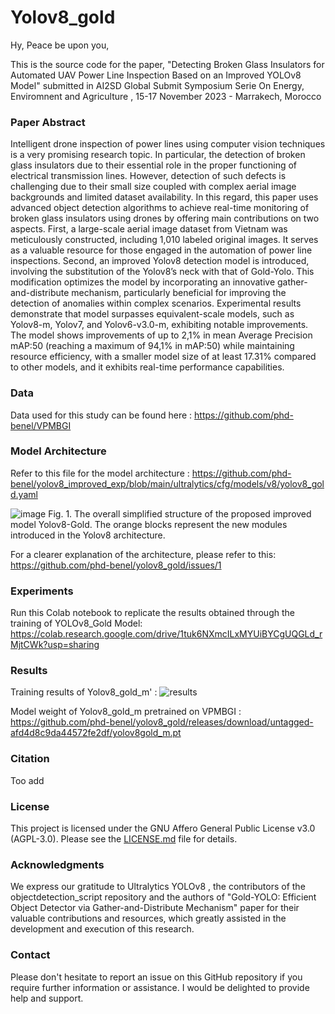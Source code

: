 # Yolov8_gold

Hy, Peace be upon you, 

This is the source code for the paper, "Detecting Broken Glass Insulators for Automated UAV Power Line Inspection Based on an Improved YOLOv8 Model" submitted in AI2SD Global Submit Symposium Serie On Energy, Enviromnent and Agriculture , 15-17 November 2023 - Marrakech, Morocco

### Paper Abstract

Intelligent drone inspection of power lines using computer vision techniques is a very promising research topic. In particular, the detection of broken glass insulators due to their essential role in the proper functioning of electrical transmission lines. However, detection of such defects is challenging due to their small size coupled with complex aerial image backgrounds and limited dataset availability. In this regard, this paper uses advanced object detection algorithms to achieve real-time monitoring of broken glass insulators using drones by offering main contributions on two aspects. First, a large-scale aerial image dataset from Vietnam was meticulously constructed, including 1,010 labeled original images. It serves as a valuable resource for those engaged in the automation of power line inspections. Second, an improved Yolov8 detection model is introduced, involving the substitution of the Yolov8’s neck with that of Gold-Yolo. This modification optimizes the model by incorporating an innovative gather-and-distribute mechanism, particularly beneficial for improving the detection of anomalies within complex scenarios. Experimental results demonstrate that model surpasses equivalent-scale models, such as Yolov8-m, Yolov7, and Yolov6-v3.0-m, exhibiting notable improvements. The model shows improvements of up to 2,1% in mean Average Precision mAP:50 (reaching a maximum of 94,1% in mAP:50) while maintaining resource efficiency, with a smaller model size of at least 17.31% compared to other models, and it exhibits real-time performance capabilities. 

### Data

Data used for this study can be found here : https://github.com/phd-benel/VPMBGI 

### Model Architecture

Refer to this file for the model architecture : https://github.com/phd-benel/yolov8_improved_exp/blob/main/ultralytics/cfg/models/v8/yolov8_gold.yaml

![image](https://github.com/phd-benel/yolov8_gold/assets/82882383/28daae33-28c2-4113-abfc-cdf9e1a3a4a0)
Fig. 1. The overall simplified structure of the proposed improved model Yolov8-Gold. The orange blocks represent the new modules introduced in the Yolov8 architecture.

For a clearer explanation of the architecture, please refer to this: https://github.com/phd-benel/yolov8_gold/issues/1

### Experiments

Run this Colab notebook to replicate the results obtained through the training of YOLOv8_Gold Model: https://colab.research.google.com/drive/1tuk6NXmcILxMYUiBYCgUQGLd_rMjtCWk?usp=sharing

### Results

Training results of Yolov8_gold_m' : ![results](https://github.com/phd-benel/yolov8_gold/assets/82882383/ab3fd48d-6be6-4121-b7fb-29cbe0afc82d)

Model weight of Yolov8_gold_m pretrained on VPMBGI : https://github.com/phd-benel/yolov8_gold/releases/download/untagged-afd4d8c9da44572fe2df/yolov8gold_m.pt

### Citation

Too add

### License

This project is licensed under the GNU Affero General Public License v3.0 (AGPL-3.0). Please see the [LICENSE.md](LICENSE) file for details.

### Acknowledgments

We express our gratitude to Ultralytics YOLOv8 , the contributors of the objectdetection_script repository and the authors of "Gold-YOLO: Efficient Object Detector via Gather-and-Distribute Mechanism" paper for their valuable contributions and resources, which greatly assisted in the development and execution of this research.

### Contact 
Please don't hesitate to report an issue on this GitHub repository if you require further information or assistance. I would be delighted to provide help and support.
